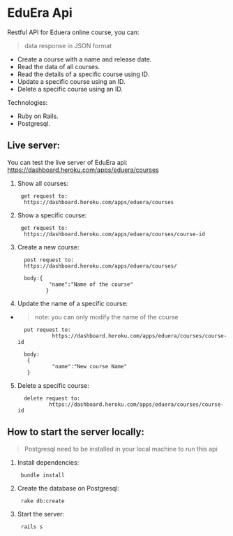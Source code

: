 # EduEra Api
Restful API for Eduera online course, you can:
> data response in JSON format

- Create a course with a name and release date.
- Read the data of all courses.
- Read the details of a specific course using ID.
- Update a specific course using an ID.
- Delete a specific course using an ID.

Technologies:

- Ruby on Rails.
- Postgresql.


## Live server:
You can test the live server of EduEra api: 
https://dashboard.heroku.com/apps/eduera/courses

1. Show all courses:

        get request to:
         https://dashboard.heroku.com/apps/eduera/courses


2. Show a specific course:

        get request to:
         https://dashboard.heroku.com/apps/eduera/courses/course-id


3. Create a new course:

         post request to:
         https://dashboard.heroku.com/apps/eduera/courses/

         body:{
                 "name":"Name of the course"
                }

4. Update the name of a specific course:
- >note: you can only modify the name of the course

        put request to:
                 https://dashboard.heroku.com/apps/eduera/courses/course-id

        body:
         {
                 "name":"New course Name"
         }

5. Delete a specific course:

         delete request to:
                 https://dashboard.heroku.com/apps/eduera/courses/course-id



## How to start the server locally:
> Postgresql need to be installed in your local machine to run this api

1. Install dependencies:

        bundle install 

2. Create the database on Postgresql:

        rake db:create

2. Start the server:

        rails s
